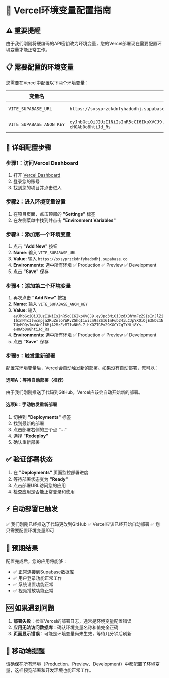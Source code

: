 # 🚀 Vercel环境变量配置指南

## ⚠️ 重要提醒
由于我们刚刚将硬编码的API密钥改为环境变量，您的Vercel部署现在需要配置环境变量才能正常工作。

## 📋 需要配置的环境变量

您需要在Vercel中配置以下两个环境变量：

| 变量名 | 值 | 说明 |
|-------|----|----|
| `VITE_SUPABASE_URL` | `https://sxsyprzckdnfyhadodhj.supabase.co` | Supabase项目URL |
| `VITE_SUPABASE_ANON_KEY` | `eyJhbGciOiJIUzI1NiIsInR5cCI6IkpXVCJ9.eyJpc3MiOiJzdXBhYmFzZSIsInJlZiI6InN4c3lwcnpja2RuZnloYWRvZGhqIiwicm9sZSI6ImFub24iLCJpYXQiOjE3NDc1NTUyMDQsImV4cCI6MjA2MzEzMTIwNH0.7_hXOZTGPx29KGCYCgTYNLi8Ys-eHOAb0o8htiJd_Rs` | Supabase匿名密钥 |

## 🔧 详细配置步骤

### 步骤1：访问Vercel Dashboard
1. 打开 [Vercel Dashboard](https://vercel.com/dashboard)
2. 登录您的账号
3. 找到您的项目并点击进入

### 步骤2：进入环境变量设置
1. 在项目页面，点击顶部的 **"Settings"** 标签
2. 在左侧菜单中找到并点击 **"Environment Variables"**

### 步骤3：添加第一个环境变量
1. 点击 **"Add New"** 按钮
2. **Name**: 输入 `VITE_SUPABASE_URL`
3. **Value**: 输入 `https://sxsyprzckdnfyhadodhj.supabase.co`
4. **Environments**: 选中所有环境 ✅ Production ✅ Preview ✅ Development
5. 点击 **"Save"** 保存

### 步骤4：添加第二个环境变量
1. 再次点击 **"Add New"** 按钮
2. **Name**: 输入 `VITE_SUPABASE_ANON_KEY`
3. **Value**: 输入 `eyJhbGciOiJIUzI1NiIsInR5cCI6IkpXVCJ9.eyJpc3MiOiJzdXBhYmFzZSIsInJlZiI6InN4c3lwcnpja2RuZnloYWRvZGhqIiwicm9sZSI6ImFub24iLCJpYXQiOjE3NDc1NTUyMDQsImV4cCI6MjA2MzEzMTIwNH0.7_hXOZTGPx29KGCYCgTYNLi8Ys-eHOAb0o8htiJd_Rs`
4. **Environments**: 选中所有环境 ✅ Production ✅ Preview ✅ Development
5. 点击 **"Save"** 保存

### 步骤5：触发重新部署
配置完环境变量后，Vercel会自动触发新的部署。如果没有自动部署，您可以：

#### 选项A：等待自动部署（推荐）
由于我们刚刚推送了代码到GitHub，Vercel应该会自动开始新的部署。

#### 选项B：手动触发重新部署
1. 切换到 **"Deployments"** 标签
2. 找到最新的部署
3. 点击部署右侧的三个点 **"..."**
4. 选择 **"Redeploy"**
5. 确认重新部署

## ✅ 验证部署状态

1. 在 **"Deployments"** 页面监控部署进度
2. 等待部署状态变为 **"Ready"**
3. 点击部署URL访问您的应用
4. 检查应用是否能正常登录和使用

## ⚡ 自动部署已触发

✅ 我们刚刚已经推送了代码更改到GitHub
✅ Vercel应该已经开始自动部署
✅ 您只需要配置环境变量即可

## 🎯 预期结果

配置完成后，您的应用将能够：
- ✅ 正常连接到Supabase数据库
- ✅ 用户登录功能正常工作
- ✅ 系统设置功能正常
- ✅ 视频播放功能正常

## 🆘 如果遇到问题

1. **部署失败**：检查Vercel的部署日志，通常是环境变量配置错误
2. **应用无法访问数据库**：确认环境变量名称和值完全正确
3. **页面显示错误**：可能是环境变量尚未生效，等待几分钟后刷新

## 📱 移动端提醒

请确保在所有环境（Production、Preview、Development）中都配置了环境变量，这样预览部署和开发环境也能正常工作。 